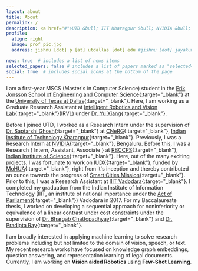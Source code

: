 ```yaml
---
layout: about
title: About
permalink: /
description: <a href="#">UTD &bull; IIT Kharagpur &bull; NVIDIA &bull; IISc &bull; IIIT Vadodara</a>
profile:
  align: right
  image: prof_pic.jpg
  address: jishnu [dot] p [at] utdallas [dot] edu #jishnu [dot] jayakumar182 [at] gmail [dot] com

news: true  # includes a list of news items
selected_papers: false # includes a list of papers marked as "selected={true}"
social: true  # includes social icons at the bottom of the page
---
```


I am a first-year MSCS (Master's in Computer Science) student in the [Erik Jonsson School of Engineering and Computer Science](https://engineering.utdallas.edu){:target="_blank"} at the [University of Texas at Dallas](https://www.utdallas.edu){:target="_blank"}. Here, I am working as a Graduate Research Assistant at [Intelligent Robotics and Vision Lab](https://labs.utdallas.edu/irvl/){:target="_blank"}(IRVL) under [Dr. Yu Xiang](https://yuxng.github.io/){:target="_blank"}. 

Before I joined UTD, I worked as a Research Intern under the supervision of [Dr. Saptarshi Ghosh](https://sites.google.com/site/saptarshighosh/){:target="_blank"} at [CNeRG](http://cnerg.org){:target="_blank"}, [Indian Institute of Technology Kharagpur](http://cse.iitkgp.ac.in/){:target="_blank"}. <!--Simultaneously, I am working as a Remote Summer Intern under the supervision of [Dr. Pengtao Xie](https://pengtaoxie.github.io/){:target="_blank"} at [University of California San Diego](https://ucsd.edu/){:target="_blank"}. --> Previously, I was a Research Intern at [NVIDIA](https://www.nvidia.com/en-in){:target="_blank"}, Bengaluru. Before this, I was a Research { Intern, Assistant, Associate } at [RBCCPS](https://cps.iisc.ac.in/){:target="_blank"}, [Indian Institute of Science](https://www.iisc.ac.in/){:target="_blank"}. Here, out of the many exciting projects, I was fortunate to work on [IUDX](https://iudx.org.in/){:target="_blank"}, funded by [MoHUA](http://mohua.gov.in/){:target="_blank"}, right from it's inception and thereby contributed an ounce towards the progress of [Smart Cities Mission](https://smartcities.gov.in/){:target="_blank"}. Prior to this, I was a Research Assistant at [IIIT Vadodara](https://iiitv.ac.in/){:target="_blank"}. I completed my graduation from the Indian Institute of Information Technology (IIIT, an institute of national importance under the [Act of Parliament](https://egazette.nic.in/writereaddata/2017/177925.pdf){:target="_blank"}) Vadodara in 2017. For my Baccalaureate thesis, I worked on developing a sequential approach for noninferiority or equivalence of a linear contrast under cost constraints under the supervision of [Dr. Bhargab Chattopadhyay](https://vidwan.inflibnet.ac.in/profile/123829){:target="_blank"} and [Dr. Pradipta Ray](https://personal.utdallas.edu/~pradiptaray/){:target="_blank"}. 

I am broadly interested in applying machine learning to solve research problems including but not limited to the domain of vision, speech, or text. My recent research works have focused on knowledge graph embeddings, question answering, and representation learning of legal documents. Currently, I am working on **Vision aided Robotics** using **Few-Shot Learning**.  
